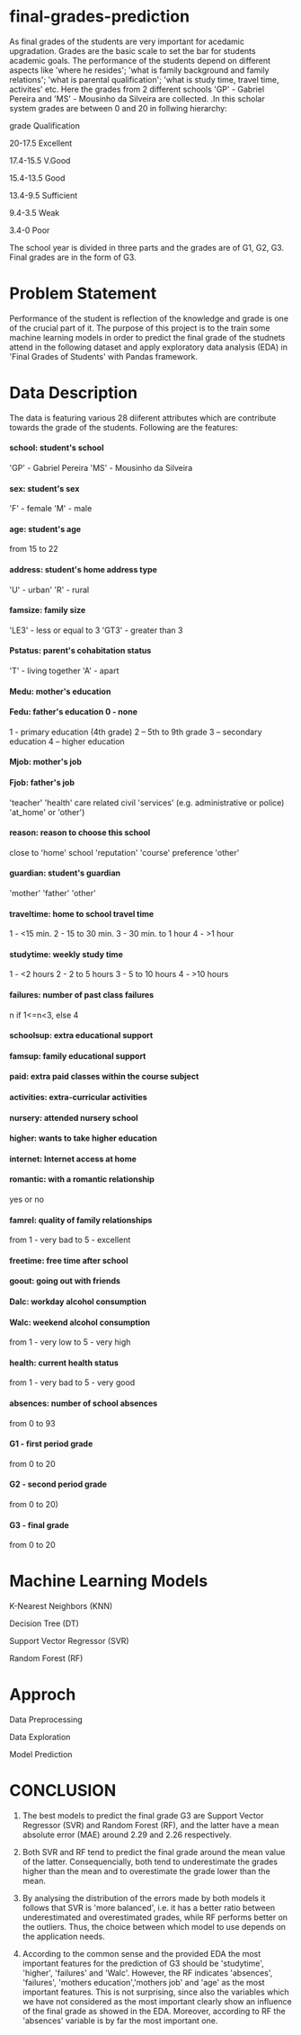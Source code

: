 # final-grades-prediction
As final grades of the students are very important for acedamic upgradation. Grades are the basic scale to set the bar for students academic goals. The performance of the students depend on different aspects like 'where he resides'; 'what is family background and family relations'; 'what is parental qualification'; 'what is study time, travel time, activites' etc. Here the grades from 2 different schools  'GP' - Gabriel Pereira and  'MS' - Mousinho da Silveira are collected. .In this scholar system grades are between 0 and 20 in follwing hierarchy:

grade                         Qualification

20-17.5                         Excellent

17.4-15.5                       V.Good

15.4-13.5                       Good

13.4-9.5                        Sufficient

9.4-3.5                         Weak

3.4-0                           Poor

The school year is divided in three parts and the grades are of G1, G2, G3. Final grades are in the form of G3.
  
 # Problem Statement
Performance of the student is reflection of the knowledge and grade is one of the crucial part of it. The purpose of this project is to the train some machine learning models in order to predict the final grade of the studnets attend in the following dataset and apply exploratory data analysis (EDA) in 'Final Grades of Students' with Pandas framework.
 
# Data Description
The data is featuring various 28 diiferent attributes which are contribute towards the grade of the students. Following are the features:
#### school: student's school
'GP' - Gabriel Pereira                                                       'MS' - Mousinho da Silveira
#### sex: student's sex
'F' - female                                                                 'M' - male
#### age: student's age
from 15 to 22
#### address: student's home address type
'U' - urban'                                                                 'R' - rural
#### famsize: family size
'LE3' - less or equal to 3                                                   'GT3' - greater than 3
#### Pstatus: parent's cohabitation status
'T' - living together                                                        'A' - apart
#### Medu: mother's education
#### Fedu: father's education 0 - none
1 - primary education (4th grade)                                             2 – 5th to 9th grade
3 – secondary education                                                       4 – higher education
#### Mjob: mother's job
#### Fjob: father's job
'teacher'                                                                     'health' care related
civil 'services' (e.g. administrative or police)                              'at_home' or 'other')
#### reason: reason to choose this school
close to 'home'                                                                school 'reputation'
'course' preference                                                            'other'
#### guardian: student's guardian
'mother'                                                                      'father' 
'other'
#### traveltime: home to school travel time
1 - <15 min.                                                                   2 - 15 to 30 min. 
3 - 30 min. to 1 hour                                                          4 - >1 hour
#### studytime: weekly study time
1 - <2 hours                                                                   2 - 2 to 5 hours 
3 - 5 to 10 hours                                                              4 - >10 hours
#### failures: number of past class failures
n if 1<=n<3, else 4
#### schoolsup: extra educational support
#### famsup: family educational support
#### paid: extra paid classes within the course subject 
#### activities: extra-curricular activities
#### nursery: attended nursery school
#### higher: wants to take higher education
#### internet: Internet access at home
#### romantic: with a romantic relationship
yes or no
#### famrel: quality of family relationships
from 1 - very bad to 5 - excellent
#### freetime: free time after school
#### goout: going out with friends
#### Dalc: workday alcohol consumption
#### Walc: weekend alcohol consumption
from 1 - very low to 5 - very high
#### health: current health status
from 1 - very bad to 5 - very good
#### absences: number of school absences
from 0 to 93
#### G1 - first period grade
from 0 to 20
#### G2 - second period grade
from 0 to 20)
#### G3 - final grade
from 0 to 20

# Machine Learning Models
K-Nearest Neighbors (KNN)

Decision Tree (DT)

Support Vector Regressor (SVR)

Random Forest (RF)

# Approch 
Data Preprocessing

Data Exploration

Model Prediction

# CONCLUSION
1. The best models to predict the final grade G3 are Support Vector Regressor (SVR) and Random Forest (RF), and the latter have a mean absolute error (MAE) around 2.29 and 2.26 respectively.

2. Both SVR and RF tend to predict the final grade around the mean value of the latter. Consequencially, both tend to underestimate the grades higher than the mean and to overestimate the grade lower than the mean.

3. By analysing the distribution of the errors made by both models it follows that SVR is 'more balanced', i.e. it has a better ratio between underestimated and overestimated grades, while RF performs better on the outliers. Thus, the choice between which model to use depends on the application needs.

4. According to the common sense and the provided EDA the most important features for the prediction of G3 should be 'studytime', 'higher', 'failures' and 'Walc'. However, the RF indicates 'absences', 'failures', 'mothers education','mothers job' and 'age' as the most important features. This is not surprising, since also the variables which we have not considered as the most important clearly show an influence of the final grade as showed in the EDA. Moreover, according to RF the 'absences' variable is by far the most important one.
